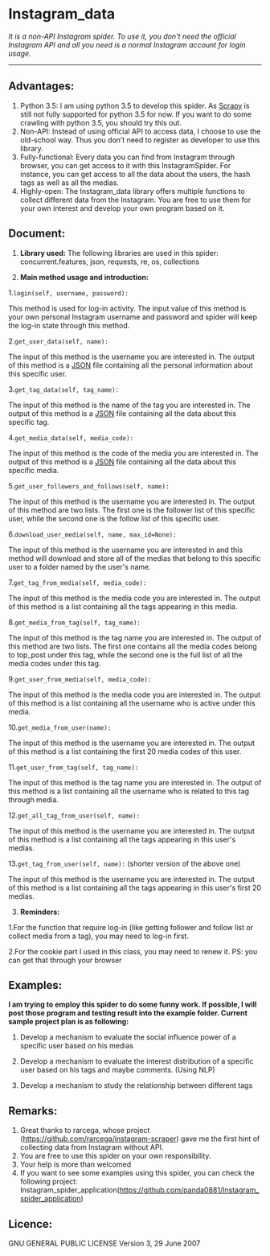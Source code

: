 **Instagram_data** 
============================================================

*It is a non-API Instagram spider. To use it, you don't need the official Instagram API and all you need is a normal Instagram account for login usage.*

----------
Advantages:
---------
1.	Python 3.5: I am using python 3.5 to develop this spider. As [Scrapy](http://scrapy.org/) is still not fully supported for python 3.5 for now. If you want to do some crawling with python 3.5, you should try this out.
2.	Non-API: Instead of using official API to access data, I choose to use the old-school way. Thus you don’t need to register as developer to use this library.
3.	Fully-functional: Every data you can find from Instagram through browser, you can get access to it with this InstagramSpider. For instance, you can get access to all the data about the users, the hash tags as well as all the medias.
4.	Highly-open: The Instagram_data library offers multiple functions to collect different data from the Instagram. You are free to use them for your own interest and develop your own program based on it.

Document:
---------
 1. **Library used:**
The following libraries are used in this spider: concurrent.features, json, requests, re, os, collections

 2. **Main method usage and introduction:**
 
 1.`login(self, username, password):`

 This method is used for log-in activity. The input value of this method is your own personal Instagram username and password and spider will keep the log-in state through this method.

 2.`get_user_data(self, name):` 
 
 The input of this method is the username you are interested in.
 The output of this method is a [JSON](http://www.json.org/) file containing all the personal information about this specific user.
 
 3.`get_tag_data(self, tag_name):`
 
 The input of this method is the name of the tag you are interested in.
 The output of this method is a [JSON](http://www.json.org/) file containing all the data about this specific tag.
 
 4.`get_media_data(self, media_code):`
 
 The input of this method is the code of the media you are interested in.
 The output of this method is a [JSON](http://www.json.org/) file containing all the data about this specific media.
 
 5.`get_user_followers_and_follows(self, name):`
 
 The input of this method is the username you are interested in.
 The output of this method are two lists. The first one is the follower list of this specific user, while the second one is the follow list of this specific user.
 
 6.`download_user_media(self, name, max_id=None):`
 
 The input of this method is the username you are interested in and this method will download and store all of the medias that belong to this specific user to a folder named by the user's name.
 
 7.`get_tag_from_media(self, media_code):`
 
 The input of this method is the media code you are interested in.
 The output of this method is a list containing all the tags appearing in this media.
 
 8.`get_media_from_tag(self, tag_name):`
 
 The input of this method is the tag name you are interested in.
 The output of this method are two lists. The first one contains all the media codes belong to top_post under this tag, while the second one is the full list of all the media codes under this tag.
 
 9.`get_user_from_media(self, media_code):`
 
 The input of this method is the media code you are interested in.
 The output of this method is a list containing all the username who is active under this media.
 
 10.`get_media_from_user(name):`
 
 The input of this method is the username you are interested in.
 The output of this method is a list containing the first 20 media codes of this user.
 
 11.`get_user_from_tag(self, tag_name):`
 
 The input of this method is the tag name you are interested in.
 The output of this method is a list containing all the username who is related to this tag through media.
 
 12.`get_all_tag_from_user(self, name):`
 
 The input of this method is the username you are interested in.
 The output of this method is a list containing all the tags appearing in this user's medias.
 
 13.`get_tag_from_user(self, name):` (shorter version of the above one)
 
 The input of this method is the username you are interested in.
 The output of this method is a list containing all the tags appearing in this user's first 20 medias.
 
 
 
 3. **Reminders:**
 
 1.For the function that require log-in (like getting follower and follow list or collect media from a tag), you may need to log-in first.

 2.For the cookie part I used in this class, you may need to renew it. 
 PS: you can get that through your browser
 

Examples:
---------
**I am trying to employ this spider to do some funny work. If possible, I will post those program and testing result into the example folder. Current sample project plan is as following:**

1.	Develop a mechanism to evaluate the social influence power of a specific user based on his medias

2.	Develop a mechanism to evaluate the interest distribution of a specific user based on his tags and maybe comments. (Using NLP)

3.	Develop a mechanism to study the relationship between different tags


Remarks:
---------
1. Great thanks to rarcega, whose project (https://github.com/rarcega/instagram-scraper) gave me the first hint of collecting data from Instagram without API.
2. You are free to use this spider on your own responsibility.
3. Your help is more than welcomed
4. If you want to see some examples using this spider, you can check the following project: Instagram_spider_application(https://github.com/panda0881/Instagram_spider_application)

Licence:
--------
GNU GENERAL PUBLIC LICENSE
Version 3, 29 June 2007
